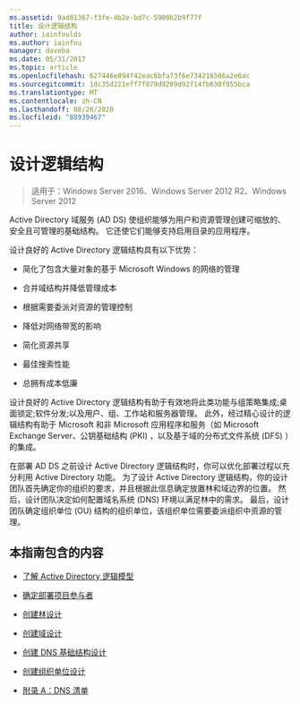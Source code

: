 ```yaml
---
ms.assetid: 9ad81367-f3fe-4b2e-bd7c-5900b2b9f77f
title: 设计逻辑结构
author: iainfoulds
ms.author: iainfou
manager: daveba
ms.date: 05/31/2017
ms.topic: article
ms.openlocfilehash: 627446e894f42eac6bfa73f6e734216506a2e6ac
ms.sourcegitcommit: 1dc35d221eff7f079d9209d92f14fb630f955bca
ms.translationtype: MT
ms.contentlocale: zh-CN
ms.lasthandoff: 08/26/2020
ms.locfileid: "88939467"
---
```

# <a name="designing-the-logical-structure"></a>设计逻辑结构

>适用于：Windows Server 2016、Windows Server 2012 R2、Windows Server 2012

Active Directory 域服务 (AD DS) 使组织能够为用户和资源管理创建可缩放的、安全且可管理的基础结构。 它还使它们能够支持启用目录的应用程序。

设计良好的 Active Directory 逻辑结构具有以下优势：

-   简化了包含大量对象的基于 Microsoft Windows 的网络的管理

-   合并域结构并降低管理成本

-   根据需要委派对资源的管理控制

-   降低对网络带宽的影响

-   简化资源共享

-   最佳搜索性能

-   总拥有成本低廉

设计良好的 Active Directory 逻辑结构有助于有效地将此类功能与组策略集成;桌面锁定;软件分发;以及用户、组、工作站和服务器管理。 此外，经过精心设计的逻辑结构有助于 Microsoft 和非 Microsoft 应用程序和服务（如 Microsoft Exchange Server、公钥基础结构 (PKI) ，以及基于域的分布式文件系统 (DFS) ）的集成。

在部署 AD DS 之前设计 Active Directory 逻辑结构时，你可以优化部署过程以充分利用 Active Directory 功能。 为了设计 Active Directory 逻辑结构，你的设计团队首先确定你的组织的要求，并且根据此信息确定放置林和域边界的位置。 然后，设计团队决定如何配置域名系统 (DNS) 环境以满足林中的需求。 最后，设计团队确定组织单位 (OU) 结构的组织单位，该组织单位需要委派组织中资源的管理。

## <a name="in-this-guide"></a>本指南包含的内容

-   [了解 Active Directory 逻辑模型](../../ad-ds/plan/Understanding-the-Active-Directory-Logical-Model.md)

-   [确定部署项目参与者](../../ad-ds/plan/Identifying-the-Deployment-Project-Participants.md)

-   [创建林设计](../../ad-ds/plan/Creating-a-Forest-Design.md)

-   [创建域设计](../../ad-ds/plan/Creating-a-Domain-Design.md)

-   [创建 DNS 基础结构设计](../../ad-ds/plan/Creating-a-DNS-Infrastructure-Design.md)

-   [创建组织单位设计](../../ad-ds/plan/Creating-an-Organizational-Unit-Design.md)

-   [附录 A：DNS 清单](../../ad-ds/plan/Appendix-A--DNS-Inventory.md)



